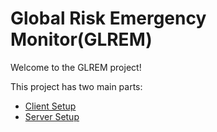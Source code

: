 # Global Risk Emergency Monitor(GLREM)

Welcome to the GLREM project!  

This project has two main parts:

- [Client Setup](client/README.md)
- [Server Setup](server/README.md)
